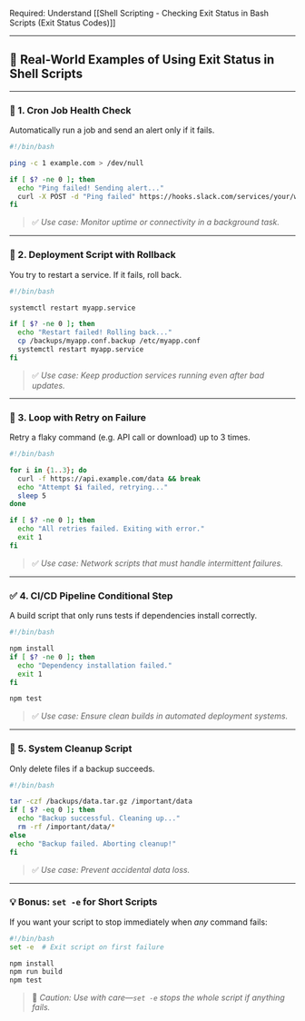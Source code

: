 Required: Understand [[Shell Scripting - Checking Exit Status in Bash Scripts (Exit Status Codes)]]

---

## 🧪 Real-World Examples of Using Exit Status in Shell Scripts

---

### 📅 1. **Cron Job Health Check**

Automatically run a job and send an alert only if it fails.

```bash
#!/bin/bash

ping -c 1 example.com > /dev/null

if [ $? -ne 0 ]; then
  echo "Ping failed! Sending alert..."
  curl -X POST -d "Ping failed" https://hooks.slack.com/services/your/webhook/url
fi
```

> ✅ _Use case: Monitor uptime or connectivity in a background task._

---

### 🚀 2. **Deployment Script with Rollback**

You try to restart a service. If it fails, roll back.

```bash
#!/bin/bash

systemctl restart myapp.service

if [ $? -ne 0 ]; then
  echo "Restart failed! Rolling back..."
  cp /backups/myapp.conf.backup /etc/myapp.conf
  systemctl restart myapp.service
fi
```

> ✅ _Use case: Keep production services running even after bad updates._

---

### 🔁 3. **Loop with Retry on Failure**

Retry a flaky command (e.g. API call or download) up to 3 times.

```bash
#!/bin/bash

for i in {1..3}; do
  curl -f https://api.example.com/data && break
  echo "Attempt $i failed, retrying..."
  sleep 5
done

if [ $? -ne 0 ]; then
  echo "All retries failed. Exiting with error."
  exit 1
fi
```

> ✅ _Use case: Network scripts that must handle intermittent failures._

---

### ✅ 4. **CI/CD Pipeline Conditional Step**

A build script that only runs tests if dependencies install correctly.

```bash
#!/bin/bash

npm install
if [ $? -ne 0 ]; then
  echo "Dependency installation failed."
  exit 1
fi

npm test
```

> ✅ _Use case: Ensure clean builds in automated deployment systems._

---

### 🧼 5. **System Cleanup Script**

Only delete files if a backup succeeds.

```bash
#!/bin/bash

tar -czf /backups/data.tar.gz /important/data
if [ $? -eq 0 ]; then
  echo "Backup successful. Cleaning up..."
  rm -rf /important/data/*
else
  echo "Backup failed. Aborting cleanup!"
fi
```

> ✅ _Use case: Prevent accidental data loss._

---

### 💡 Bonus: `set -e` for Short Scripts

If you want your script to stop immediately when _any_ command fails:

```bash
#!/bin/bash
set -e  # Exit script on first failure

npm install
npm run build
npm test
```

> 🚨 _Caution: Use with care—`set -e` stops the whole script if anything fails._
